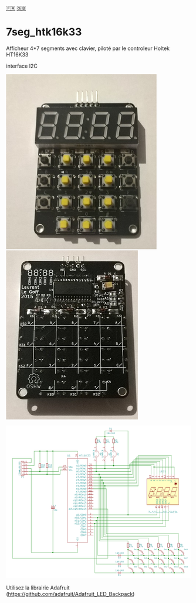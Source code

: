 [:fr:](LISEZMOI.md) [:uk:](README.md)

# 7seg_htk16k33

Afficheur 4*7 segments avec clavier, piloté par le controleur Holtek HT16K33

interface I2C

![](IMG/7seg_ht16k33.jpg)
![](IMG/7seg_back.jpg)

![](IMG/SCH.png)


Utilisez la librairie Adafruit (https://github.com/adafruit/Adafruit_LED_Backpack)
